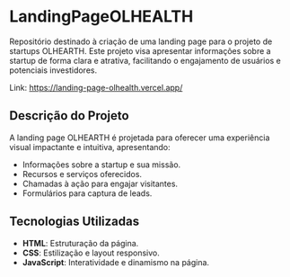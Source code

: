 # LandingPageOLHEALTH

Repositório destinado à criação de uma landing page para o projeto de startups OLHEARTH. Este projeto visa apresentar informações sobre a startup de forma clara e atrativa, facilitando o engajamento de usuários e potenciais investidores.

Link: https://landing-page-olhealth.vercel.app/

## Descrição do Projeto

A landing page OLHEARTH é projetada para oferecer uma experiência visual impactante e intuitiva, apresentando:

- Informações sobre a startup e sua missão.
- Recursos e serviços oferecidos.
- Chamadas à ação para engajar visitantes.
- Formulários para captura de leads.

## Tecnologias Utilizadas

- **HTML**: Estruturação da página.
- **CSS**: Estilização e layout responsivo.
- **JavaScript**: Interatividade e dinamismo na página.
